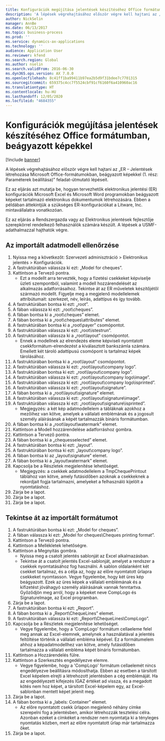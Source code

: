 ```yaml
---
title: Konfigurációk megújítása jelentések készítéséhez Office formátumban, beágyazott képekkel
description: 'A lépések végrehajtásához először végre kell hajtani az „ER – Jelentések létrehozása Microsoft Office-formátumokban, beágyazott képekkel (1. rész: Paraméterek beállítása)” feladat-útmutató lépéseit.'
author: NickSelin
manager: AnnBe
ms.date: 06/13/2017
ms.topic: business-process
ms.prod: ''
ms.service: dynamics-ax-applications
ms.technology: ''
audience: Application User
ms.reviewer: kfend
ms.search.region: Global
ms.author: nselin
ms.search.validFrom: 2016-06-30
ms.dyn365.ops.version: AX 7.0.0
ms.openlocfilehash: 8c41ff1ba99411b97ea2b5d9f31bdee7c7701315
ms.sourcegitcommit: 659375c4cc7f5524cbf91cf6160f6a410960ac16
ms.translationtype: HT
ms.contentlocale: hu-HU
ms.lasthandoff: 12/05/2020
ms.locfileid: "4684355"
---
```

# <a name="review-configurations-to-generate-reports-in-office-format-that-have-embedded-images"></a>Konfigurációk megújítása jelentések készítéséhez Office formátumban, beágyazott képekkel

[!include [banner](../../includes/banner.md)]

A lépések végrehajtásához először végre kell hajtani az „ER – Jelentések létrehozása Microsoft Office-formátumokban, beágyazott képekkel (1. rész: Paraméterek beállítása)” feladat-útmutató lépéseit.

Ez az eljárás azt mutatja be, hogyan tervezhetők elektronikus jelentési (ER) konfigurációk Microsoft Excel és Microsoft Word programokban beágyazott képeket tartalmazó elektronikus dokumentumok létrehozására. Ebben a példában áttekintjük a szükséges ER-konfigurációkat a Litware, Inc. mintavállalatra vonatkozóan. 

Ez az eljárás a Rendszergazda vagy az Elektronikus jelentések fejlesztője szerepkörrel rendelkező felhasználók számára készült. A lépések a USMF-adathalmazzal hajthatók végre.


## <a name="review-the-imported-data-model"></a>Az importált adatmodell ellenőrzése
1. Nyissa meg a következőt: Szervezeti adminisztráció > Elektronikus jelentés > Konfigurációk.
2. A fastruktúrában válassza ki ezt: „Model for cheques”.
3. Kattintson a Tervező pontra.
    * Ezt a modellt arra tervezték, hogy a fizetési csekkeket képviselje üzleti szempontból, valamint a modell hozzárendelését az alkalmazás adatforrásaihoz. Tekintse át az ER műveletek készítőjétől származó modellt. Figyelje meg a megjelenő modellelemek attribútumait: szerkezet, név, leírás, adattípus és így tovább.   
4. A fastruktúrában bontsa ki ezt: „root”.
5. A fában válassza ki ezt: „root\cheques”.
6. A fában bontsa ki a „root\cheques” elemet.
7. A fában bontsa ki a „root\cheques\attributes” elemet.
8. A fastruktúrában bontsa ki a „root\payer” csomópontot.
9. A fastruktúrában válassza ki ezt: „root\istestrun”.
10. A fastruktúrában válassza ki a „root\layout” csomópontot.
    * Ennek a modellnek az elrendezés eleme képviseli nyomtatott csekkformátum-elrendezést a kiválasztott bankszámla számára. Emellett két tároló adattípusú csomópont is tartalmaz képek tárolásához.   
11. A fastruktúrában bontsa ki a „root\layout” csomópontot.
12. A fastruktúrában válassza ki ezt: „root\layout\company logo”.
13. A fastruktúrában bontsa ki ezt: „root\layout\company logo”.
14. A fastruktúrában válassza ki ezt: „root\layout\company logo\image”.
15. A fastruktúrában válassza ki ezt: „root\layout\company logo\isprinted”.
16. A fastruktúrában válassza ki ezt: „root\layout\signature”.
17. A fában bontsa ki a „root\layout\signature” elemet.
18. A fastruktúrában válassza ki ezt: „root\layout\signature\image”.
19. A fastruktúrában válassza ki ezt: „root\layout\signature\isprinted”.
    * Megjegyzés: a két kép adatmodellelem a tábláknak azokhoz a mezőihez van kötve, amelyek a vállalati emblémának és a jogosult személy aláírásának a képét tartalmazzák bináris formátumban.  
20. A fában bontsa ki a „root\layout\watermark” elemet.
21. Kattintson a Modell hozzárendelése adatforráshoz gombra.
22. Kattintson a Tervező pontra.
23. A fában bontsa ki a „chequesselected” elemet.
24. A fastruktúrában bontsa ki ezt: „layout”.
25. A fastruktúrában bontsa ki ezt: „layout\company logo”.
26. A fában bontsa ki az „layout\signature” elemet.
27. A fában bontsa ki a „layout\watermark” elemet.
28. Kapcsolja be a Részletek megjelenítése lehetőséget.
    * Megjegyzés: a csekkek adatmodellelem a TmpChequePrintout táblához van kötve, amely futásidőben azoknak a csekkeknek a rekordjait fogja tartalmazni, amelyeket a felhasználó kijelölt a nyomtatáshoz.   
29. Zárja be a lapot.
30. Zárja be a lapot.
31. Zárja be a lapot.

## <a name="review-the-imported-format"></a>Tekintse át az importált formátumot
1. A fastruktúrában bontsa ki ezt: „Model for cheques”.
2. A fában válassza ki ezt: „Model for cheques\Cheques printing format”.
3. Kattintson a Tervező pontra.
4. Kattintson a Mellékletek lehetőségre.
5. Kattintson a Megnyitás gombra.
    * Nyissa meg a csatolt jelentés sablonját az Excel alkalmazásban.  
    * Tekintse át a csatolt jelentés Excel-sablonját, amelyet a rendszer a csekkek nyomtatásához fog használni. A sablon oldalanként két csekket tartalmaz, és a célja az, hogy az előre nyomtatott űrlapra csekkeket nyomtasson. Vegye figyelembe, hogy két üres kép beágyazott. Ezek az üres képek a vállalati emblémának és a kifizetést jóváhagyó személy aláírásának vannak fenntartva. Győződjön meg arról, hogy a képeket neve CompLogo és SignatureImage, az Excel programban.   
6. Zárja be a lapot.
7. A fastruktúrában bontsa ki ezt: „Report”.
8. A fában bontsa ki a „Report\ChequeLines” elemet.
9. A fastruktúrában válassza ki ezt: „Report\ChequeLines\CompLogo”.
10. Kapcsolja be a Részletek megjelenítése lehetőséget.
    * Vegye figyelembe, hogy a ‘CompLogo’ formátum cellaeleme felel meg annak az Excel-elemnek, amelynek a használatával a jelentés feltöltése történik a vállalati embléma képével. Ez a formátumelem ahhoz a képadatmodellhez van kötve, amely futásidőben tartalmazza a vállalati embléma képét bináris formátumban.   
11. Kattintson a Hozzárendelés fülre.
12. Kattintson a Szerkesztés engedélyezve elemre.
    * Vegye figyelembe, hogy a 'CompLogo' formátum cellaelemét nincs engedélyezve beállításra módosíthatja. Ebben az esetben a társított Excel képelem elrejti a létrehozott jelentésben a cég emblémáját. Ha az engedélyezett kifejezés IGAZ értéket ad vissza, és a megadott kötés nem hoz képet, a társított Excel-képelem egy, az Excel-sablonban mentett képet jelenít meg.   
13. Zárja be a lapot.
14. A fában bontsa ki a „labels: Container” elemet.
    * Az előre nyomtatott csekk űrlapon megjelenő néhány címke szerepelni fog a jelentésben, amikor létrehozzák tesztelési célra. Azonban ezeket a címkéket a rendszer nem nyomtatja ki a tényleges nyomtatás közben, mert az előre nyomtatott űrlap már tartalmazza őket.  
15. Zárja be a lapot.

